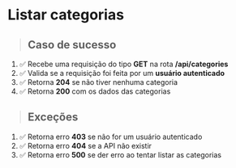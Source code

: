 # Listar categorias

> ## Caso de sucesso

1. ✅ Recebe uma requisição do tipo **GET** na rota **/api/categories**
2. ✅ Valida se a requisição foi feita por um **usuário autenticado**
3. ✅ Retorna **204** se não tiver nenhuma categoria
4. ✅ Retorna **200** com os dados das categorias

> ## Exceções

1. ✅ Retorna erro **403** se não for um usuário autenticado
2. ✅ Retorna erro **404** se a API não existir
3. ✅ Retorna erro **500** se der erro ao tentar listar as categorias
